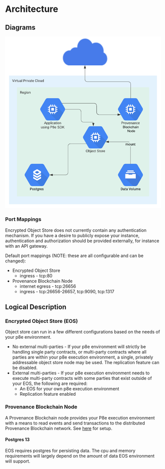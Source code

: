 # Architecture

## Diagrams

![p8e Execution Environment](/img/p8e/p8e-execution-environment.png)

### Port Mappings

Encrypted Object Store does not currently contain any authentication mechanism. If you have a desire to publicly expose your instance, authentication and authorization should be provided externally, for instance with an API gateway.

Default port mappings (NOTE: these are all configurable and can be changed):

- Encrypted Object Store
  - ingress - tcp:80
- Provenance Blockchain Node
  - internet egress - tcp:26656
  - ingress - tcp:26656-26657, tcp:9090, tcp:1317

## Logical Description

### Encrypted Object Store (EOS)

Object store can run in a few different configurations based on the needs of your p8e environment.

- No external multi-parties - If your p8e environment will strictly be handling single party contracts, or multi-party contracts where all parties are within your p8e execution environment, a single, privately addressable object store node may be used. The replication feature can be disabled.
- External multi-parties - If your p8e execution environment needs to execute multi-party contracts with some parties that exist outside of your EOS, the following are required:
  - An EOS for your own p8e execution environment
  - Replication feature enabled

### Provenance Blockchain Node

A Provenance Blockchain node provides your P8e execution environment with a means to read events and send transactions to the distributed Provenance Blockchain network. See [here](../../blockchain/running-a-node/running-a-node-1/) for setup.

#### Postgres 13

EOS requires postgres for persisting data. The cpu and memory requirements will largely depend on the amount of data EOS environment will support.
